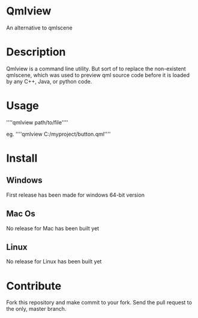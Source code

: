 # Qmlview
An alternative to qmlscene

# Description
Qmlview is a command line utility. But sort of to replace the non-existent
qmlscene, which was used to preview qml source code before it is loaded
by any C++, Java, or python code.

# Usage
''''qmlview path/to/file''''

eg.
''''qmlview C:/myproject/button.qml''''

# Install

## Windows
First release has been made for windows 64-bit version

## Mac Os
No release for Mac has been built yet

## Linux
No release for Linux has been built yet


# Contribute
Fork this repository and make commit to your fork.
Send the pull request to the only, master branch.
